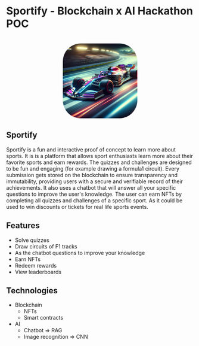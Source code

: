 # Sportify - Blockchain x AI Hackathon POC

<p align="center">
  <br/>
    <img src="./readme-assets/image.png" alt="Sportify" width="200" style="border-radius: 3rem;"/>
  <br/>
</p>

## Sportify

Sportify is a fun and interactive proof of concept to learn more about sports. It is is a platform that allows sport enthusiasts learn more about their favorite sports and earn rewards. The quizzes and challenges are designed to be fun and engaging (for example drawing a formula1 circuit). Every submission gets stored on the blockchain to ensure transparency and immutability, providing users with a secure and verifiable record of their achievements. It also uses a chatbot that will answer all your specific questions to improve the user's knowledge. The user can earn NFTs by completing all quizzes and challenges of a specific sport. As it could be used to win discounts or tickets for real life sports events.

## Features

- Solve quizzes
- Draw circuits of F1 tracks
- As the chatbot questions to improve your knowledge
- Earn NFTs
- Redeem rewards
- View leaderboards

## Technologies

- Blockchain
  - NFTs
  - Smart contracts
- AI
  - Chatbot => RAG
  - Image recognition => CNN
